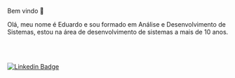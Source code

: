 Bem vindo 👋

Olá, meu nome é Eduardo e sou formado em Análise e Desenvolvimento de Sistemas, estou na área de desenvolvimento de sistemas a mais de 10 anos.

<br/><br/>

[![Linkedin Badge](https://img.shields.io/badge/-LinkedIn-blue?style=for-the-badge&logo=Linkedin&logoColor=white&link=https://www.linkedin.com/in/eduardofreitasdasilva/)](https://www.linkedin.com/in/eduardofreitasdasilva/)
